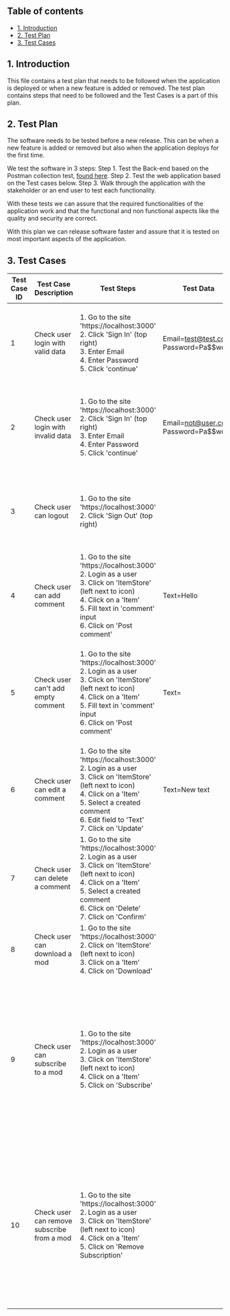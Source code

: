## Table of contents
- [1. Introduction](#1-Introduction)
- [2. Test Plan](#2-Test-Plan)
- [3. Test Cases](#3-Test-Cases)

## 1. Introduction
This file contains a test plan that needs to be followed when the application is deployed or when a new feature is added or removed. The test plan contains steps that need to be followed and the Test Cases is a part of this plan. 

## 2. Test Plan
The software needs to be tested before a new release. This can be when a new feature is added or removed but also when the application deploys for the first time. 

We test the software in 3 steps:
Step 1. Test the Back-end based on the Postman collection test, [found here](./utils/MxBikesClient.postman_collection.json).
Step 2. Test the web application based on the Test cases below.
Step 3. Walk through the application with the stakeholder or an end user to test each functionality.

With these tests we can assure that the required functionalities of the application work and that the functional and non functional aspects like the quality and security are correct. 

With this plan we can release software faster and assure that it is tested on most important aspects of the application.


## 3. Test Cases
| Test Case   ID | Test Case Description | Test Steps | Test Data | Expected Results | Actual Results | Pass/Fail |
|---|---|---|---|---|---|---|
| 1 | Check user login with valid data | 1. Go to the site   'https://localhost:3000'<br>     2. Click 'Sign In' (top right) <br>     3. Enter Email<br>     4. Enter Password<br>     5. Click 'continue' | Email=test@test.com<br>     Password=Pa$$word! | User should login into the   application<br>     and the button 'Sign in' changed to <br>     'Sign Out'. |  |  |
| 2 | Check user login with invalid   data | 1. Go to the site   'https://localhost:3000'<br>     2. Click 'Sign In' (top right) <br>     3. Enter Email<br>     4. Enter Password<br>     5. Click 'continue' | Email=not@user.com<br>     Password=Pa$$word! | User should not login into the   application<br>     and the user will get an message that filled credentials do not exist. |  |  |
| 3 | Check user can logout | 1. Go to the site   'https://localhost:3000'<br>     2. Click 'Sign Out' (top right)  |  | User should login into the   application<br>     and the button 'Sign Out' changed to 'Sign in'. |  |  |
| 4 | Check user can add comment | 1. Go to the site   'https://localhost:3000'<br>     2. Login as a user<br>     3. Click on 'ItemStore' (left next to icon)<br>     4. Click on a 'Item' <br>     5. Fill text in 'comment' input<br>     6. Click on 'Post comment' | Text=Hello | The comment 'Text' should appear   on <br>     the bottom of the comment section. |  |  |
| 5 | Check user can't add empty   comment | 1. Go to the site   'https://localhost:3000'<br>     2. Login as a user<br>     3. Click on 'ItemStore' (left next to icon)<br>     4. Click on a 'Item' <br>     5. Fill text in 'comment' input<br>     6. Click on 'Post comment' | Text= | The comment should not have   appear on the bottom of the comment section and the user should get notifed. |  |  |
| 6 | Check user can edit a comment | 1. Go to the site   'https://localhost:3000'<br>     2. Login as a user<br>     3. Click on 'ItemStore' (left next to icon)<br>     4. Click on a 'Item' <br>     5. Select a created comment<br>     6. Edit field to 'Text'<br>     7. Click on 'Update' | Text=New text | The comment 'Text' should appear   on <br>     the bottom of the comment section. |  |  |
| 7 | Check user can delete a comment | 1. Go to the site   'https://localhost:3000'<br>     2. Login as a user<br>     3. Click on 'ItemStore' (left next to icon)<br>     4. Click on a 'Item' <br>     5. Select a created comment<br>     6. Click on 'Delete'<br>     7. Click on 'Confirm' |  | The selected comment should be   removed from the comment section. |  |  |
| 8 | Check user can download a mod | 1. Go to the site   'https://localhost:3000'<br>     2. Click on 'ItemStore' (left next to icon)<br>     3. Click on a 'Item' <br>     4. Click on 'Download' |  | The mod should be download on   your<br>     local pc. |  |  |
| 9 | Check user can subscribe to a   mod | 1. Go to the site   'https://localhost:3000'<br>     2. Login as a user<br>     3. Click on 'ItemStore' (left next to icon)<br>     4. Click on a 'Item' <br>     5. Click on 'Subscribe' |  | The button 'Subscribe' should   changed<br>     to 'Remove Subsciption' and the a toast<br>     message should popup on the local <br>     machine. The mod should be found in<br>     the directory on the pc. |  |  |
| 10 | Check user can remove subscribe   from a mod | 1. Go to the site   'https://localhost:3000'<br>     2. Login as a user<br>     3. Click on 'ItemStore' (left next to icon)<br>     4. Click on a 'Item' <br>     5. Click on 'Remove Subscription' |  | The button 'Remove   Subsciption'  should changed   'Subscribe'  and the a toast message   should popup on the local machine. The mod should be removed from the   directory on the pc. |  |  |